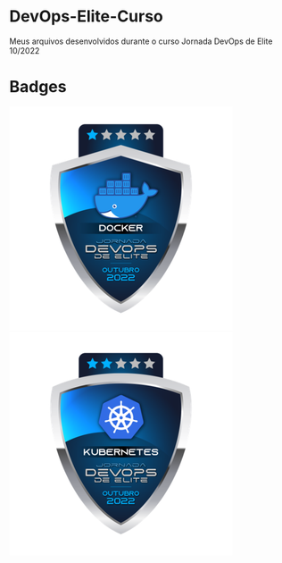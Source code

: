 # DevOps-Elite-Curso
Meus arquivos desenvolvidos durante o curso Jornada DevOps de Elite 10/2022

# Badges

![](./img/Docker_Badge.png)
![](./img/Kubernetes_Badge.png)
